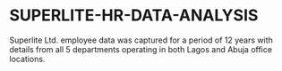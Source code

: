 # SUPERLITE-HR-DATA-ANALYSIS
Superlite Ltd. employee data was captured for a period of 12 years with details from all 5 departments operating in both Lagos and Abuja office locations.
